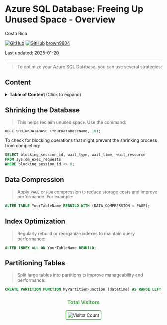 # Azure SQL Database: Freeing Up Unused Space - Overview 

Costa Rica

[![GitHub](https://badgen.net/badge/icon/github?icon=github&label)](https://github.com) 
[![GitHub](https://img.shields.io/badge/--181717?logo=github&logoColor=ffffff)](https://github.com/)
[brown9804](https://github.com/brown9804)

Last updated: 2025-01-20

----------

> To optimize your Azure SQL Database, you can use several strategies:

## Content 

<details>
<summary><b>Table of Content </b> (Click to expand)</summary>

- [Content](#content)
- [Shrinking the Database](#shrinking-the-database)
- [Data Compression](#data-compression)
- [Index Optimization](#index-optimization)
- [Partitioning Tables](#partitioning-tables)

</details>


## Shrinking the Database

>This helps reclaim unused space. Use the command:

   ```sql
   DBCC SHRINKDATABASE (YourDatabaseName, 10);
   ```
   To check for blocking operations that might prevent the shrinking process from completing:
   ```sql
   SELECT blocking_session_id, wait_type, wait_time, wait_resource
   FROM sys.dm_exec_requests
   WHERE blocking_session_id <> 0;
   ```

## Data Compression

> Apply `PAGE` or `ROW` compression to reduce storage costs and improve performance. For example:

   ```sql
   ALTER TABLE YourTableName REBUILD WITH (DATA_COMPRESSION = PAGE);
   ```

## Index Optimization

> Regularly rebuild or reorganize indexes to maintain query performance:

   ```sql
   ALTER INDEX ALL ON YourTableName REBUILD;
   ```

## Partitioning Tables

> Split large tables into partitions to improve manageability and performance:

   ```sql
   CREATE PARTITION FUNCTION MyPartitionFunction (datetime) AS RANGE LEFT FOR VALUES ('2023-01-01', '2024-01-01');
   ```

<div align="center">
  <h3 style="color: #4CAF50;">Total Visitors</h3>
  <img src="https://profile-counter.glitch.me/brown9804/count.svg" alt="Visitor Count" style="border: 2px solid #4CAF50; border-radius: 5px; padding: 5px;"/>
</div>

